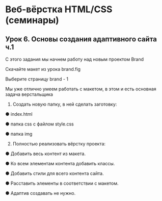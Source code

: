 # Веб-вёрстка HTML/CSS (семинары)
## Урок 6. Основы создания адаптивного сайта ч.1

С этого задания мы начнем работу над новым проектом Brand

Скачайте макет из урока brand.fig

Выберите страницу brand - 1

Мы уже отлично умеем работать с макетом, в этом и есть основная задача
верстальщика

1. Создать новую папку, в ней сделать заготовку:

● index.html

● папка css с файлом style.css

● папка img

2. Полностью реализовать вёрстку проекта:

● Добавить весь контент из макета.

● Ко всем элементам контента добавить классы.

● Добавить стили для всего контента сайта.

● Расставить элементы в соответствии с макетом.

● Адаптив создавать не нужно.
